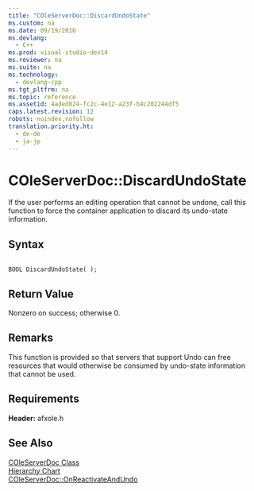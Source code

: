 ```yaml
---
title: "COleServerDoc::DiscardUndoState"
ms.custom: na
ms.date: 09/19/2016
ms.devlang: 
  - C++
ms.prod: visual-studio-dev14
ms.reviewer: na
ms.suite: na
ms.technology: 
  - devlang-cpp
ms.tgt_pltfrm: na
ms.topic: reference
ms.assetid: 4aded824-fc2c-4e12-a23f-b4c202244df5
caps.latest.revision: 12
robots: noindex,nofollow
translation.priority.ht: 
  - de-de
  - ja-jp
---
```

# COleServerDoc::DiscardUndoState
If the user performs an editing operation that cannot be undone, call this function to force the container application to discard its undo-state information.  
  
## Syntax  
  
```  
  
BOOL DiscardUndoState( );  
```  
  
## Return Value  
 Nonzero on success; otherwise 0.  
  
## Remarks  
 This function is provided so that servers that support Undo can free resources that would otherwise be consumed by undo-state information that cannot be used.  
  
## Requirements  
 **Header:** afxole.h  
  
## See Also  
 [COleServerDoc Class](../vs140/COleServerDoc-Class.md)   
 [Hierarchy Chart](../vs140/Hierarchy-Chart.md)   
 [COleServerDoc::OnReactivateAndUndo](../vs140/COleServerDoc--OnReactivateAndUndo.md)
